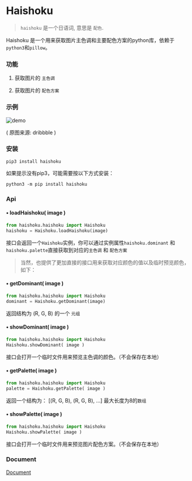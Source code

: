# Haishoku

> `haishoku` 是一个日语词, 意思是 `配色`.

Haishoku 是一个用来获取图片主色调和主要配色方案的python库，依赖于`python3`和`pillow`。

### 功能

1. 获取图片的 `主色调`

2. 获取图片的 `配色方案`

### 示例
![demo](http://wx2.sinaimg.cn/large/89243dfbly1ffoekfainzj20dw05k0u7.jpg)

( 原图来源: dribbble )

### 安装

```shell
pip3 install haishoku
```

如果提示没有pip3，可能需要按以下方式安装：

```shell
python3 -m pip install haishoku
```

### Api

#### • loadHaishoku( image )

```python
from haishoku.haishoku import Haishoku
haishoku = Haishoku.loadHaishoku(image)
```

接口会返回一个`Haishoku`实例，你可以通过实例属性`haishoku.dominant` 和 `haishoku.palette`直接获取到对应的`主色调` 和 `配色方案`

> 当然，也提供了更加直接的接口用来获取对应颜色的值以及临时预览颜色，如下：

#### • getDominant( image )

```python
from haishoku.haishoku import Haishoku
dominant = Haishoku.getDominant(image)
```

返回结构为 (R, G, B) 的一个 `元组`

#### • showDominant( image )

```python
from haishoku.haishoku import Haishoku
Haishoku.showDominant( image )
```

接口会打开一个临时文件用来预览主色调的颜色。（不会保存在本地）

#### • getPalette( image )

```python
from haishoku.haishoku import Haishoku
palette = Haishoku.getPalette( image )
```

返回一个结构为： [(R, G, B), (R, G, B), ...] 最大长度为8的`数组`

#### • showPalette( image )

```python
from haishoku.haishoku import Haishoku
Haishoku.showPalette( image )
```

接口会打开一个临时文件用来预览图片配色方案。（不会保存在本地）

### Document

 [Document](../README.md)


